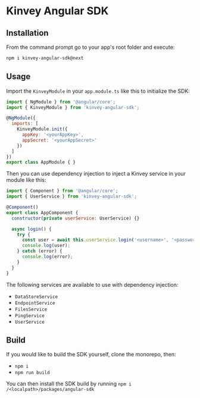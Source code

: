 # Kinvey Angular SDK

## Installation

From the command prompt go to your app's root folder and execute:

```bash
npm i kinvey-angular-sdk@next
```

## Usage
Import the `KinveyModule` in your `app.module.ts` like this to initialize the SDK:

```js
import { NgModule } from '@angular/core';
import { KinveyModule } from 'kinvey-angular-sdk';

@NgModule({
  imports: [
    KinveyModule.init({
      appKey: '<yourAppKey>',
      appSecret: '<yourAppSecret>'
    })
  ]
})
export class AppModule { }
```

Then you can use dependency injection to inject a Kinvey service in your module like this:

```js
import { Component } from '@angular/core';
import { UserService } from 'kinvey-angular-sdk';

@Component()
export class AppComponent {
  constructor(private userService: UserService) {}

  async login() {
    try {
      const user = await this.userService.login('<username>', '<password>');
      console.log(user);
    } catch (error) {
      console.log(error);
    }
  }
}
```

The following services are available to use with dependency injection:

- `DataStoreService`
- `EndpointService`
- `FilesService`
- `PingService`
- `UserService`

## Build

If you would like to build the SDK yourself, clone the monorepo, then:
- `npm i`
- `npm run build`

You can then install the SDK build by running `npm i /<localpath>/packages/angular-sdk`
